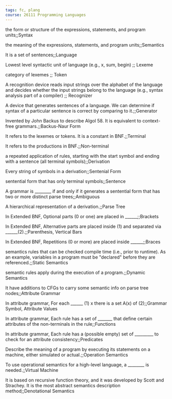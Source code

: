 ```yaml
---
tags: fc, plang
course: 26111 Programming Languages
---
```

the form or structure of the expressions, statements, and program units;;Syntax

the meaning of the expressions, statements, and program units;;Semantics

It is a set of sentences;;Language

Lowest level syntactic unit of language (e.g., x, sum, begin) ;; Lexeme

category of lexemes ;; Token

A recognition device reads input strings over the alphabet of the language and decides whether the input strings belong to the language (e.g., syntax analysis part of a compiler) ;; Recognizer

A device that generates sentences of a language. We can determine if syntax of a particular sentence is correct by comparing to it.;;Generator

Invented by John Backus to describe Algol 58. It is equivalent to context-free grammars.;;Backus-Naur Form

It refers to the lexemes or tokens. It is a constant in BNF.;;Terminal

It refers to the productions in BNF.;;Non-terminal

a repeated application of rules, starting with the start symbol and ending with a sentence (all terminal symbols);;Derivation

Every string of symbols in a derivation;;Sentenial Form

sentential form that has only terminal symbols;;Sentence

A grammar is ________ if and only if it generates a sentential form that has two or more distinct parse trees;;Ambiguous

A hierarchical representation of a derivation.;;Parse Tree

In Extended BNF, Optional parts (0 or one) are placed in ______;;Brackets

In Extended BNF, Alternative parts are placed inside (1) and separated via ______(2).;;Parenthesis, Vertical Bars

In Extended BNF, Repetitions (0 or more) are placed inside ______;;Braces

semantics rules that can be checked compile time (i.e., prior to runtime). As an example, variables in a program must be "declared" before they are referenced.;;Static Semantics

semantic rules apply during the execution of a program.;;Dynamic Semantics

It have additions to CFGs to carry some semantic info on parse tree nodes;;Attribute Grammar

In attribute grammar, For each ______ (1) x there is a set A(x) of  (2);;Grammar Symbol, Attribute Values

In attribute grammar, Each rule has a set of _______ that define certain attributes of the non-terminals in the rule;;Functions

In attribute grammar, Each rule has a (possible empty) set of _________ to check for an attribute consistency;;Predicates

Describe the meaning of a program by executing its statements on a machine, either simulated or actual.;;Operation Semantics

To use operational semantics for a high-level language, a ________ is needed.;;Virtual Machine

It is based on recursive function theory, and it was developed by Scott and Strachey. It is the most abstract semantics description method;;Denotational Semantics

